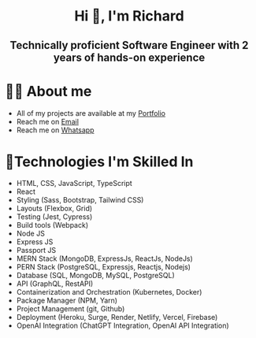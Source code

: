 <!DOCTYPE html>
<html lang="en">
    <head>
        <meta charset="UTF-8">
        <meta name="viewport" content="width=device-width, initial-scale=1.0">
    </head>
    <body>
        <h1 align="center">Hi 👋, I'm Richard</h1>
        <h2 align="center">Technically proficient Software Engineer with 2 years of hands-on experience</h2>
        <h1>🧑‍🦰 About me</h1>
        <ul>
            <li>All of my projects are available at my <a href="https://dev-richard.netlify.app">Portfolio</a></li>
            <li>Reach me on <a href='mailto:olajuwonrichard22@gmail.com'>Email</a></li>
            <li>Reach me on <a href='https://wa.me/message/MHOMKJ7K5P3ZF1'>Whatsapp</a></li>
        </ul>
        <h1>🚀Technologies I'm Skilled In</h1>
        <ul>
            <li>HTML, CSS, JavaScript, TypeScript</li>
            <li>React</li>
            <li>Styling (Sass, Bootstrap, Tailwind CSS)</li>
            <li>Layouts (Flexbox, Grid)</li>
            <li>Testing (Jest, Cypress)</li>
            <li>Build tools (Webpack)</li>
            <li>Node JS</li>
            <li>Express JS</li>
            <li>Passport JS</li>
            <li>MERN Stack (MongoDB, ExpressJs, ReactJs, NodeJs)</li>
            <li>PERN Stack (PostgreSQL, Expressjs, Reactjs, Nodejs)</li>
            <li>Database (SQL, MongoDB, MySQL, PostgreSQL)</li>
            <li>API (GraphQL, RestAPI)</li>
            <li>Containerization and Orchestration (Kubernetes, Docker)</li>
            <li>Package Manager (NPM, Yarn)</li>
            <li>Project Management (git, Github)</li>
            <li>Deployment (Heroku, Surge, Render, Netlify, Vercel, Firebase)</li>
            <li>OpenAI Integration (ChatGPT Integration, OpenAI API Integration)</li>
        </ul>
    </body>
</html>

